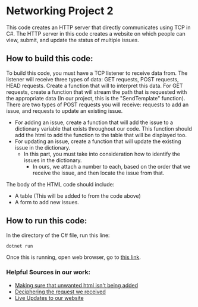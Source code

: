 # Networking Project 2
This code creates an HTTP server that directly communicates using TCP in C#.
The HTTP server in this code creates a website on which people can view, submit, and update the status of multiple issues.
## How to build this code:
To build this code, you must have a TCP listener to receive data from.
The listener will receive three types of data: GET requests, POST requests, HEAD requests.
Create a function that will to interpret this data.
For GET requests, create a function that will stream the path that is requested with the appropriate data (In our project, this is the "SendTemplate" function).
There are two types of POST requests you will receive: requests to add an issue, and requests to update an existing issue. 
- For adding an issue, create a function that will add the issue to a dictionary variable that exists throughout our code. This function should add the html to add the function to the table that will be displayed too.
- For updating an issue, create a function that will update the existing issue in the dictionary.
    * In this part, you must take into consideration how to identify the issues in the dictionary.
        + In ours, we attach a number to each, based on the order that we receive the issue, and then locate the issue from that.

The body of the HTML code should include: 

- A table (This will be added to from the code above)
- A form to add new issues. 
## How to run this code:
In the directory of the C# file, run this line:
```
dotnet run
```
Once this is running, open web browser, go to [this link](http://localhost:8080/ComplaintPage.html).

### Helpful Sources in our work:
- [Making sure that unwanted html isn't being added](https://stackoverflow.com/questions/204646how-to-validate-that-a-string-doesnt-contain-html-using-c-sharp)
- [Deciphering the request we received](https://www.geeksforgeeks.org/c-sharp-get-an-icollection-containing-values-in-ordereddictionary/)
- [Live Updates to our website](https://stackoverflow.com/questions/8711888/auto-refresh-code-in-html-using-meta-tags)



